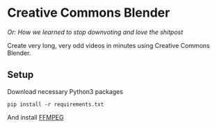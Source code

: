 # Creative Commons Blender
*Or: How we learned to stop downvoting and love the shitpost*

Create very long, very odd videos in minutes using Creative Commons Blender.

## Setup
Download necessary Python3 packages

`pip install -r requirements.txt`

And install [FFMPEG](https://www.ffmpeg.org/download.html)
